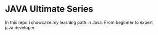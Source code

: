 # JAVA Ultimate Series

In this repo i showcase my learning path in Java. From beginner to expert java developer.
